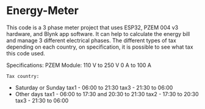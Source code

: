 # Energy-Meter
This code is a 3 phase meter project that uses ESP32, PZEM 004 v3 hardware, and Blynk app software. It can help to calculate the energy bill and manage 3 different electrical phases.
The different types of tax depending on each country, on specification, it is possible to see what tax this code used. 

Specifications:
	PZEM Module:
    110 V to 250 V
    0 A to 100 A

	Tax country:
  - Saturday or Sunday
      tax1 - 06:00 to 21:30
      tax3 - 21:30 to 06:00
  - Other days
      tax1 - 06:00 to 17:30 and 20:30 to 21:30
      tax2 - 17:30 to 20:30
      tax3 - 21:30 to 06:00
